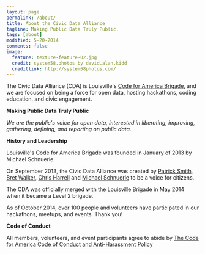 ```yaml
---
layout: page
permalink: /about/
title: About the Civic Data Alliance
tagline: Making Public Data Truly Public.
tags: [about]
modified: 5-20-2014
comments: false
image:
  feature: texture-feature-02.jpg
  credit: system58.photos by david.alan.kidd
  creditlink: http://system58photos.com/
---
```


The Civic Data Alliance (CDA) is Louisville's [Code for America Brigade](http://codeforamerica.org/brigade/index/Civic_Data_Alliance), and we are focused on being a force for open data, hosting hackathons, coding education, and civic engagement.

**Making Public Data Truly Public**

*We are the public's voice for open data, interested in liberating, improving, gathering, defining, and reporting on public data.*

**History and Leadership**

Louisville's Code for America Brigade was founded in January of 2013 by Michael Schnuerle.

On September 2013, the Civic Data Alliance was created by [Patrick Smith](http://citycollaborative.org/), [Bret Walker](http://www.louiewatch.com/), [Chris Harrell](http://www.lazarusllc.com/) and [Michael Schnuerle](http://www.yourmapper.com/) to be a voice for citizens.  

The CDA was officially merged with the Louisville Brigade in May 2014 when it became a Level 2 brigade.

As of October 2014, over 100 people and volunteers have participated in our hackathons, meetups, and events.  Thank you!

**Code of Conduct**

All members, volunteers, and event participants agree to abide by [The Code for America Code of Conduct and Anti-Harassment Policy](https://github.com/codeforamerica/codeofconduct)